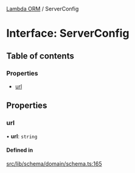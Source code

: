 [Lambda ORM](../README.md) / ServerConfig

# Interface: ServerConfig

## Table of contents

### Properties

- [url](ServerConfig.md#url)

## Properties

### url

• **url**: `string`

#### Defined in

[src/lib/schema/domain/schema.ts:165](https://github.com/lambda-orm/lambdaorm-base/blob/7b6b74ecb98995ca00f3d0d7aa2f84db15cdd7eb/src/lib/schema/domain/schema.ts#L165)
